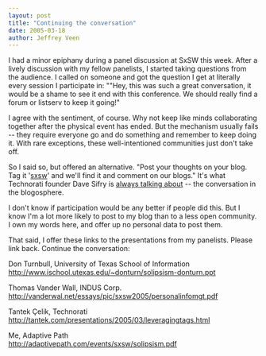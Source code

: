 ```yaml
--- 
layout: post
title: "Continuing the conversation"
date: 2005-03-18
author: Jeffrey Veen
---
```

I had a minor epiphany during a panel discussion at SxSW this week. After a lively discussion with my fellow panelists, I started taking questions from the audience. I called on someone and got the question I get at literally every session I participate in: ""Hey, this was such a great conversation, it would be a shame to see it end with this conference. We should really find a forum or listserv to keep it going!"

I agree with the sentiment, of course. Why not keep like minds collaborating together after the physical event has ended. But the mechanism usually fails -- they require everyone go and do something and remember to keep doing it. With rare exceptions, these well-intentioned communities just don't take off.

So I said so, but offered an alternative. "Post your thoughts on your blog. Tag it '<a href="http://www.technorati.com/tag/sxsw" rel="tag">sxsw</a>' and we'll find it and comment on our blogs." It's what Technorati founder Dave Sifry is <a href="http://www.sifry.com/alerts/archives/000270.html">always talking about</a> -- the conversation in the blogosphere.

I don't know if participation would be any better if people did this. But I know I'm a lot more likely to post to my blog than to a less open community. I own my words here, and offer up no personal data to post them.

That said, I offer these links to the presentations from my panelists. Please link back. Continue the conversation:

Don Turnbull, University of Texas School of Information<br /><a href="http://www.ischool.utexas.edu/~donturn/solipsism-donturn.ppt">http://www.ischool.utexas.edu/~donturn/solipsism-donturn.ppt
</a>

Thomas Vander Wall, INDUS Corp.<br /><a href="http://vanderwal.net/essays/pic/sxsw2005/personalinfomgt.pdf">http://vanderwal.net/essays/pic/sxsw2005/personalinfomgt.pdf</a>

Tantek &Ccedil;elik, Technorati<br /><a href="http://tantek.com/presentations/2005/03/leveragingtags.html">http://tantek.com/presentations/2005/03/leveragingtags.html</a>

Me, Adaptive Path<br /><a href="http://adaptivepath.com/events/sxsw/solipsism.pdf">http://adaptivepath.com/events/sxsw/solipsism.pdf</a>
&#8203;